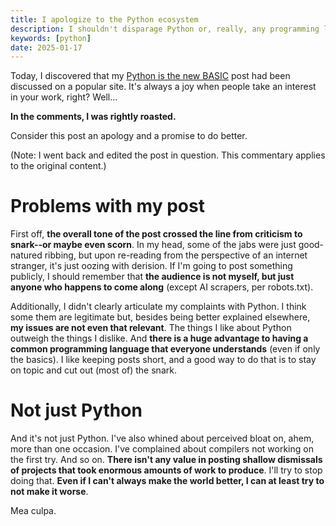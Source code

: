 ```yaml
---
title: I apologize to the Python ecosystem
description: I shouldn't disparage Python or, really, any programming language. Let me try and right my wrongs.
keywords: [python]
date: 2025-01-17
---
```

Today, I discovered that my [Python is the new BASIC](python-as-a-modern-basic.md) post had been discussed on a popular site. It's always a joy when people take an interest in your work, right? Well...

**In the comments, I was rightly roasted.**

Consider this post an apology and a promise to do better.

(Note: I went back and edited the post in question. This commentary applies to the original content.)

# Problems with my post
First off, **the overall tone of the post crossed the line from criticism to snark--or maybe even scorn**. In my head, some of the jabs were just good-natured ribbing, but upon re-reading from the perspective of an internet stranger, it's just oozing with derision. If I'm going to post something publicly, I should remember that **the audience is not myself, but just anyone who happens to come along** (except AI scrapers, per robots.txt).

Additionally, I didn't clearly articulate my complaints with Python. I think some them are legitimate but, besides being better explained elsewhere, **my issues are not even that relevant**. The things I like about Python outweigh the things I dislike. And **there is a huge advantage to having a common programming language that everyone understands** (even if only the basics). I like keeping posts short, and a good way to do that is to stay on topic and cut out (most of) the snark.

# Not just Python
And it's not just Python. I've also whined about perceived bloat on, ahem, more than one occasion. I've complained about compilers not working on the first try. And so on. **There isn't any value in posting shallow dismissals of projects that took enormous amounts of work to produce**. I'll try to stop doing that. **Even if I can't always make the world better, I can at least try to not make it worse**.

Mea culpa.

